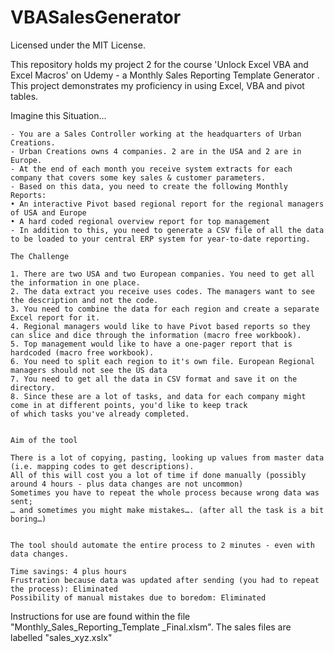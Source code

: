 # VBASalesGenerator

Licensed under the MIT License.

This repository holds my project 2 for the course 'Unlock Excel VBA and Excel Macros' on Udemy - a Monthly Sales Reporting Template Generator . This project demonstrates my proficiency in using Excel, VBA and pivot tables.

Imagine this Situation…
	
	- You are a Sales Controller working at the headquarters of Urban Creations.
	- Urban Creations owns 4 companies. 2 are in the USA and 2 are in Europe.
	- At the end of each month you receive system extracts for each company that covers some key sales & customer parameters.
	- Based on this data, you need to create the following Monthly Reports:
	• An interactive Pivot based regional report for the regional managers of USA and Europe
	• A hard coded regional overview report for top management
	- In addition to this, you need to generate a CSV file of all the data to be loaded to your central ERP system for year-to-date reporting.
	
	The Challenge
	
	1. There are two USA and two European companies. You need to get all the information in one place.
	2. The data extract you receive uses codes. The managers want to see the description and not the code.
	3. You need to combine the data for each region and create a separate Excel report for it.
	4. Regional managers would like to have Pivot based reports so they can slice and dice through the information (macro free workbook).
	5. Top management would like to have a one-pager report that is hardcoded (macro free workbook).
	6. You need to split each region to it's own file. European Regional managers should not see the US data
	7. You need to get all the data in CSV format and save it on the directory.
	8. Since these are a lot of tasks, and data for each company might come in at different points, you'd like to keep track 
	of which tasks you've already completed.
	
	
	Aim of the tool
	
	There is a lot of copying, pasting, looking up values from master data (i.e. mapping codes to get descriptions). 
	All of this will cost you a lot of time if done manually (possibly around 4 hours - plus data changes are not uncommon)
	Sometimes you have to repeat the whole process because wrong data was sent;
	… and sometimes you might make mistakes…. (after all the task is a bit boring…)
	
	
	The tool should automate the entire process to 2 minutes - even with data changes.
	
	Time savings: 4 plus hours
	Frustration because data was updated after sending (you had to repeat the process): Eliminated
	Possibility of manual mistakes due to boredom: Eliminated

Instructions for use are found within the file "Monthly_Sales_Reporting_Template _Final.xlsm". The sales files are labelled "sales_xyz.xslx" 
	
